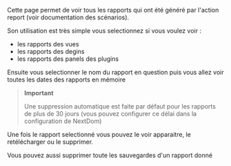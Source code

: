 Cette page permet de voir tous les rapports qui ont été généré par l'action report (voir documentation des scénarios).

Son utilisation est très simple vous selectionnez si vous voulez voir : 

-   les rapports des vues
-   les rapports des degins
-   les rapports des panels des plugins

Ensuite vous selectionner le nom du rapport en question puis vous allez voir toutes les dates des rapports en mémoire

> **Important**
>
> Une suppression automatique est faite par défaut pour les rapports de plus de 30 jours (vous pouvez configurer ce délai dans la configuration de NextDom)

Une fois le rapport selectionné vous pouvez le voir apparaitre, le retélécharger ou le supprimer.

Vous pouvez aussi supprimer toute les sauvegardes d'un rapport donné